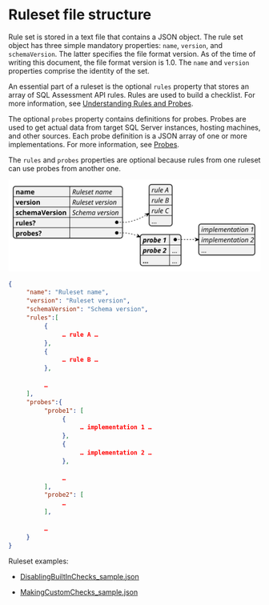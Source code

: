 
# Ruleset file structure

Rule set is stored in a text file that contains a JSON object. The rule set object has three simple mandatory properties: `name`, `version`, and `schemaVersion`. The latter specifies the file format version. As of the time of writing this document, the file format version is 1.0. The `name` and `version` properties comprise the identity of the set.

An essential part of a ruleset is the optional `rules` property that stores an array of SQL Assessment API rules. Rules are used to build a checklist. For more information, see [Understanding Rules and Probes](.\RulesandProbes.md).

The optional `probes` property contains definitions for probes. Probes are used to get actual data from target SQL Server instances, hosting machines, and other sources. Each probe definition is a JSON array of one or more implementations. For more information, see [Probes](..\Reference\Probes\README.md).

The `rules` and `probes` properties are optional because rules from one ruleset can use probes from another one.

![Ruleset Structure](img\RulesetStructure.svg)

```json
{
     "name": "Ruleset name",
     "version": "Ruleset version",
     "schemaVersion": "Schema version",
     "rules":[
          {
               … rule A …
          },
          {
               … rule B …
          },

          …
     ],
     "probes":{
          "probe1": [
               {
                    … implementation 1 …
               },
               {
                    … implementation 2 …
               },

               …               
          ],
          "probe2": [
               …
          ],

          …
     }
}
```

Ruleset examples:

- [DisablingBuiltInChecks_sample.json](https://github.com/microsoft/sql-server-samples/blob/master/samples/manage/sql-assessment-api/DisablingBuiltInChecks_sample.json)

- [MakingCustomChecks_sample.json](https://github.com/microsoft/sql-server-samples/blob/master/samples/manage/sql-assessment-api/MakingCustomChecks_sample.json)